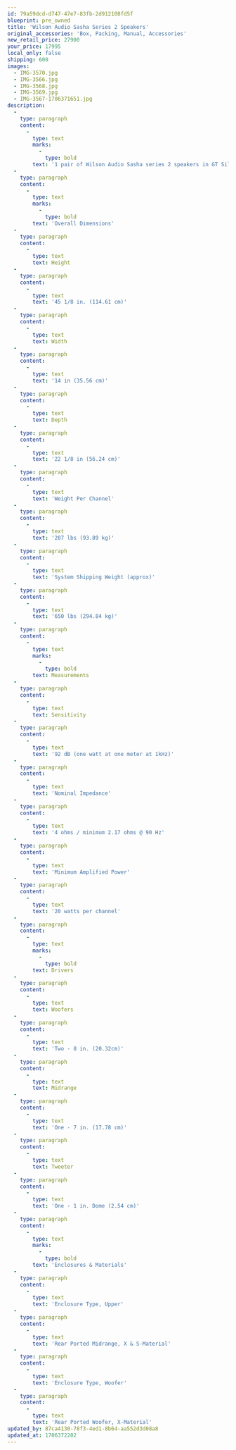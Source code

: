 ```yaml
---
id: 79a59dcd-d747-47e7-83fb-2d912108fd5f
blueprint: pre_owned
title: 'Wilson Audio Sasha Series 2 Speakers'
original_accessories: 'Box, Packing, Manual, Accessories'
new_retail_price: 27900
your_price: 17995
local_only: false
shipping: 600
images:
  - IMG-3570.jpg
  - IMG-3566.jpg
  - IMG-3568.jpg
  - IMG-3569.jpg
  - IMG-3567-1706371651.jpg
description:
  -
    type: paragraph
    content:
      -
        type: text
        marks:
          -
            type: bold
        text: '1 pair of Wilson Audio Sasha series 2 speakers in GT Silver finish. Speakers are in excellent physical and functional condition with original boxes, packing and accessories. Speakers sold as new for $27,900.00'
  -
    type: paragraph
    content:
      -
        type: text
        marks:
          -
            type: bold
        text: 'Overall Dimensions'
  -
    type: paragraph
    content:
      -
        type: text
        text: Height
  -
    type: paragraph
    content:
      -
        type: text
        text: '45 1/8 in. (114.61 cm)'
  -
    type: paragraph
    content:
      -
        type: text
        text: Width
  -
    type: paragraph
    content:
      -
        type: text
        text: '14 in (35.56 cm)'
  -
    type: paragraph
    content:
      -
        type: text
        text: Depth
  -
    type: paragraph
    content:
      -
        type: text
        text: '22 1/8 in (56.24 cm)'
  -
    type: paragraph
    content:
      -
        type: text
        text: 'Weight Per Channel'
  -
    type: paragraph
    content:
      -
        type: text
        text: '207 lbs (93.89 kg)'
  -
    type: paragraph
    content:
      -
        type: text
        text: 'System Shipping Weight (approx)'
  -
    type: paragraph
    content:
      -
        type: text
        text: '650 lbs (294.84 kg)'
  -
    type: paragraph
    content:
      -
        type: text
        marks:
          -
            type: bold
        text: Measurements
  -
    type: paragraph
    content:
      -
        type: text
        text: Sensitivity
  -
    type: paragraph
    content:
      -
        type: text
        text: '92 dB (one watt at one meter at 1kHz)'
  -
    type: paragraph
    content:
      -
        type: text
        text: 'Nominal Impedance'
  -
    type: paragraph
    content:
      -
        type: text
        text: '4 ohms / minimum 2.17 ohms @ 90 Hz'
  -
    type: paragraph
    content:
      -
        type: text
        text: 'Minimum Amplified Power'
  -
    type: paragraph
    content:
      -
        type: text
        text: '20 watts per channel'
  -
    type: paragraph
    content:
      -
        type: text
        marks:
          -
            type: bold
        text: Drivers
  -
    type: paragraph
    content:
      -
        type: text
        text: Woofers
  -
    type: paragraph
    content:
      -
        type: text
        text: 'Two - 8 in. (20.32cm)'
  -
    type: paragraph
    content:
      -
        type: text
        text: Midrange
  -
    type: paragraph
    content:
      -
        type: text
        text: 'One - 7 in. (17.78 cm)'
  -
    type: paragraph
    content:
      -
        type: text
        text: Tweeter
  -
    type: paragraph
    content:
      -
        type: text
        text: 'One - 1 in. Dome (2.54 cm)'
  -
    type: paragraph
    content:
      -
        type: text
        marks:
          -
            type: bold
        text: 'Enclosures & Materials'
  -
    type: paragraph
    content:
      -
        type: text
        text: 'Enclosure Type, Upper'
  -
    type: paragraph
    content:
      -
        type: text
        text: 'Rear Ported Midrange, X & S-Material'
  -
    type: paragraph
    content:
      -
        type: text
        text: 'Enclosure Type, Woofer'
  -
    type: paragraph
    content:
      -
        type: text
        text: 'Rear Ported Woofer, X-Material'
updated_by: 87ca4130-78f3-4ed1-8b64-aa552d3d08a8
updated_at: 1706372202
---
```


